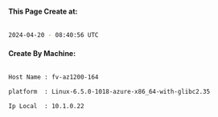 
   
#### This Page Create at:

```bash

2024-04-20 - 08:40:56 UTC

```

#### Create By Machine:

```bash

Host Name : fv-az1200-164

platform  : Linux-6.5.0-1018-azure-x86_64-with-glibc2.35

Ip Local  : 10.1.0.22

```

